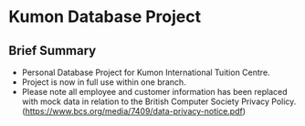 # Kumon Database Project
## Brief Summary
- Personal Database Project for Kumon International Tuition Centre.
- Project is now in full use within one branch.
- Please note all employee and customer information has been replaced with mock data in relation to the British Computer Society Privacy Policy. (https://www.bcs.org/media/7409/data-privacy-notice.pdf)
  
